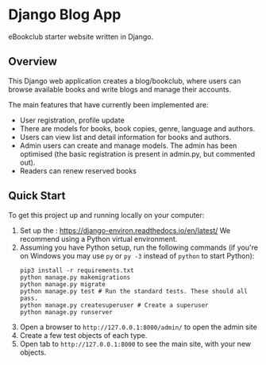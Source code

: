 # Django Blog App

eBookclub starter website written in Django.

## Overview

This Django web application creates a blog/bookclub, where users can browse available books and write blogs and manage their accounts.

The main features that have currently been implemented are:

* User registration, profile update
* There are models for books, book copies, genre, language and authors.
* Users can view list and detail information for books and authors.
* Admin users can create and manage models. The admin has been optimised (the basic registration is present in admin.py, but commented out).
* Readers can renew reserved books



## Quick Start

To get this project up and running locally on your computer:
1. Set up the : https://django-environ.readthedocs.io/en/latest/
   We recommend using a Python virtual environment.
1. Assuming you have Python setup, run the following commands (if you're on Windows you may use `py` or `py -3` instead of `python` to start Python):
   ```
   pip3 install -r requirements.txt
   python manage.py makemigrations
   python manage.py migrate
   python manage.py test # Run the standard tests. These should all pass.
   python manage.py createsuperuser # Create a superuser
   python manage.py runserver
   ```
1. Open a browser to `http://127.0.0.1:8000/admin/` to open the admin site
1. Create a few test objects of each type.
1. Open tab to `http://127.0.0.1:8000` to see the main site, with your new objects.